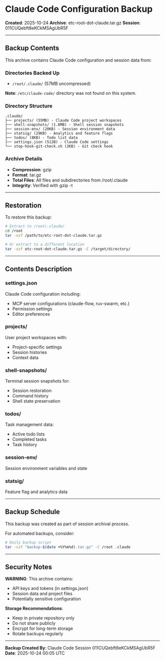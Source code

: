 # Claude Code Configuration Backup

**Created**: 2025-10-24
**Archive**: etc-root-dot-claude.tar.gz
**Session**: 011CUQebft8eKCkMSAgUbR5F

---

## Backup Contents

This archive contains Claude Code configuration and session data from:

### Directories Backed Up

- `/root/.claude/` (57MB uncompressed)

**Note**: `/etc/claude-code/` directory was not found on this system.

### Directory Structure

```
.claude/
├── projects/ (55MB) - Claude Code project workspaces
├── shell-snapshots/ (1.8MB) - Shell session snapshots
├── session-env/ (20KB) - Session environment data
├── statsig/ (29KB) - Analytics and feature flags
├── todos/ (8KB) - Todo list data
├── settings.json (512B) - Claude Code settings
└── stop-hook-git-check.sh (2KB) - Git check hook
```

### Archive Details

- **Compression**: gzip
- **Format**: tar.gz
- **Total Files**: All files and subdirectories from /root/.claude
- **Integrity**: Verified with gzip -t

---

## Restoration

To restore this backup:

```bash
# Extract to /root/.claude/
cd /root
tar -xzf /path/to/etc-root-dot-claude.tar.gz

# Or extract to a different location
tar -xzf etc-root-dot-claude.tar.gz -C /target/directory/
```

---

## Contents Description

### settings.json
Claude Code configuration including:
- MCP server configurations (claude-flow, ruv-swarm, etc.)
- Permission settings
- Editor preferences

### projects/
User project workspaces with:
- Project-specific settings
- Session histories
- Context data

### shell-snapshots/
Terminal session snapshots for:
- Session restoration
- Command history
- Shell state preservation

### todos/
Task management data:
- Active todo lists
- Completed tasks
- Task history

### session-env/
Session environment variables and state

### statsig/
Feature flag and analytics data

---

## Backup Schedule

This backup was created as part of session archival process.

For automated backups, consider:
```bash
# Daily backup script
tar -czf "backup-$(date +%Y%m%d).tar.gz" -C /root .claude
```

---

## Security Notes

**WARNING**: This archive contains:
- API keys and tokens (in settings.json)
- Session data and project files
- Potentially sensitive configuration

**Storage Recommendations**:
- Keep in private repository only
- Do not share publicly
- Encrypt for long-term storage
- Rotate backups regularly

---

**Backup Created By**: Claude Code Session 011CUQebft8eKCkMSAgUbR5F
**Date**: 2025-10-24 00:05 UTC
